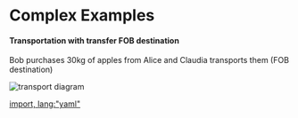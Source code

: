 # Complex Examples

#### Transportation with transfer FOB destination

Bob purchases 30kg of apples from Alice and Claudia transports them (FOB destination)

![transport diagram](https://rawgit.com/valueflows/valueflows/master/release-doc-in-process/transport-transfer.png)

[import, lang:"yaml"](../../examples/transport-with-transfer.yaml)
